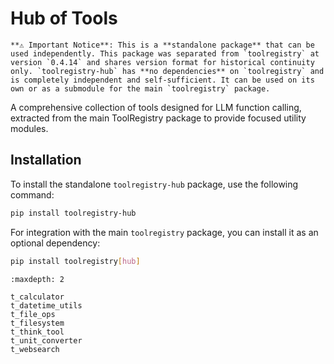 # Hub of Tools

```{note}
**⚠️ Important Notice**: This is a **standalone package** that can be used independently. This package was separated from `toolregistry` at version `0.4.14` and shares version format for historical continuity only. `toolregistry-hub` has **no dependencies** on `toolregistry` and is completely independent and self-sufficient. It can be used on its own or as a submodule for the main `toolregistry` package.
```

A comprehensive collection of tools designed for LLM function calling, extracted from the main ToolRegistry package to provide focused utility modules.

## Installation

To install the standalone `toolregistry-hub` package, use the following command:

```bash
pip install toolregistry-hub
```

For integration with the main `toolregistry` package, you can install it as an optional dependency:

```bash
pip install toolregistry[hub]
```

```{toctree}
:maxdepth: 2

t_calculator
t_datetime_utils
t_file_ops
t_filesystem
t_think_tool
t_unit_converter
t_websearch
```
